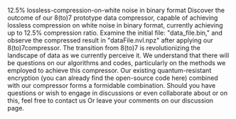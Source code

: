 12.5% lossless-compression-on-white noise in binary format
Discover the outcome of our 8(to)7 prototype data compressor, capable of achieving lossless compression on white noise in binary format, 
currently achieving up to 12.5% compression ratio. 
Examine the initial file: "data_file.bin," and observe the compressed result in "dataFile.nvl.npz" after applying our 8(to)7compressor.
The transition from 8(to)7 is revolutionizing the landscape of data as we currently perceive it.
We understand that there will be questions on  our algorithms and codes, particularly on the methods we employed to achieve this compressor. 
Our existing quantum-resistant encryption (you can already find the open-source code here) 
combined with our compressor forms a formidable combination. 
Should you have questions or wish to engage in discussions or even collaborate about or on this, 
feel free to contact us
Or leave your comments on our discussion page.
